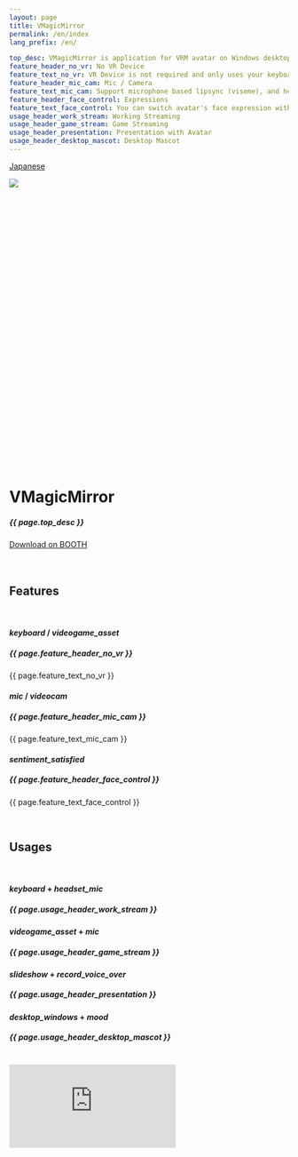 ```yaml
---
layout: page
title: VMagicMirror
permalink: /en/index
lang_prefix: /en/

top_desc: VMagicMirror is application for VRM avatar on Windows desktop, to move your avatar without any special devices.
feature_header_no_vr: No VR Device
feature_text_no_vr: VR Device is not required and only uses your keyboard and mouse. Also support game controller and MIDI controller.
feature_header_mic_cam: Mic / Camera
feature_text_mic_cam: Support microphone based lipsync (viseme), and head tracking by web camera.
feature_header_face_control: Expressions
feature_text_face_control: You can switch avatar's face expression with keyboard, controller, or MIDI controller. Support character-specific blend shape.
usage_header_work_stream: Working Streaming
usage_header_game_stream: Game Streaming
usage_header_presentation: Presentation with Avatar
usage_header_desktop_mascot: Desktop Mascot
---
```


[Japanese](../)

<div class="section">
  <div class="row">
    <div class="carousel carousel-slider center" data-indicators="true" data-namespace="DIVcarouselcarousel-slider1" style="height: 500px;">
      <div class="carousel-item active" href="#one!" style="z-index: 0; opacity: 1; display: block; transform: translateX(0px) translateX(0px) translateX(0px) translateZ(0px);">
        <img src="{{ "/images/home/gallery_01.jpg" | relative_url }}" class="home-gallery">
      </div>
      <div class="carousel-item" href="#two!" style="transform: translateX(0px) translateX(953.906px) translateZ(0px); z-index: -1; opacity: 1; display: block;">
        <img src="{{ "/images/home/gallery_02.jpg" | relative_url }}" class="home-gallery">
      </div>
      <div class="carousel-item" href="#three!" style="transform: translateX(0px) translateX(-1907.81px) translateZ(0px); z-index: -2; opacity: 1; display: block;">
        <img src="{{ "/images/home/gallery_03.jpg" | relative_url }}" class="home-gallery">
      </div>
      <div class="carousel-item" href="#four!" style="transform: translateX(0px) translateX(-953.906px) translateZ(0px); z-index: -1; opacity: 1; display: block;">
        <img src="{{ "/images/home/gallery_04.jpg" | relative_url }}" class="home-gallery">
      </div>
    </div>
  </div>
</div>

<div class="section no-pad-bot">
  <div class="container">
    <br>
    <h1 class="header center grey-text darken-1">VMagicMirror</h1>
    <div class="row center">
      <h5 class="header col s12 light">{{ page.top_desc }}</h5>
    </div>
    <div class="row center">
      <a target="_blank" href="https://baku-dreameater.booth.pm/items/1272298" class="btn-large waves-effect waves-light pink">
        Download on BOOTH
      </a>
    </div>
    <br>
  </div>
</div>

<!-- Features -->
<div class="section no-pad-bot">
  <div class="container">
    <br>
      <h2 class="header center grey-text">Features</h2>
    <br>
  </div>
</div>

<div class="row">
  <div class="col s12 m4">
    <div class="icon-block">
      <h4 class="center blue-text">
        <i class="material-icons">keyboard</i>
        /
        <i class="material-icons">videogame_asset</i>
      </h4>
      <h5 class="center">{{ page.feature_header_no_vr }}</h5>
      <p class="light">{{ page.feature_text_no_vr }}</p>
    </div>
  </div>

  <div class="col s12 m4">
    <div class="icon-block">
      <h4 class="center blue-text">
        <i class="material-icons">mic</i>
        /
        <i class="material-icons">videocam</i>
      </h4>
      <h5 class="center">{{ page.feature_header_mic_cam }}</h5>
      <p class="light">{{ page.feature_text_mic_cam }}</p>
    </div>
  </div>

  <div class="col s12 m4">
    <div class="icon-block">
      <h4 class="center blue-text">
        <i class="material-icons">sentiment_satisfied</i>
      </h4>
      <h5 class="center">{{ page.feature_header_face_control }}</h5>
      <p class="light">{{ page.feature_text_face_control }}</p>
    </div>
  </div>
</div>

<!-- Usage -->
<div class="section no-pad-bot">
  <div class="container">
    <br>
      <h2 class="header center grey-text">Usages</h2>
    <br>
  </div>
</div>

<div class="row">
  <div class="col s6 m3">
    <div class="icon-block">
      <h4 class="center blue-text">
        <i class="material-icons">keyboard</i>
        +
        <i class="material-icons">headset_mic</i>
      </h4>
      <h5 class="center">{{ page.usage_header_work_stream }}</h5>
    </div>
  </div>
  <div class="col s6 m3">
    <div class="icon-block">
      <h4 class="center blue-text">
        <i class="material-icons">videogame_asset</i>
        +
        <i class="material-icons">mic</i>
      </h4>
      <h5 class="center">{{ page.usage_header_game_stream }}</h5>
    </div>
  </div>
  <div class="col s6 m3">
    <div class="icon-block">
      <h4 class="center blue-text">
        <i class="material-icons">slideshow</i>
        +
        <i class="material-icons">record_voice_over</i>
      </h4>
      <h5 class="center">{{ page.usage_header_presentation }}</h5>
    </div>
  </div>
  <div class="col s6 m3">
    <div class="icon-block">
      <h4 class="center blue-text">
        <i class="material-icons">desktop_windows</i>
        +
        <i class="material-icons">mood</i>
      </h4>
      <h5 class="center">{{ page.usage_header_desktop_mascot }}</h5>
    </div>
  </div>
</div>

<div class="section no-pad-bot">
  <div class="container">
    <br>
  </div>
</div>

<iframe class="video-from-youtube center" src="https://www.youtube.com/embed/jhGOnf8HOKk" frameborder="0" allow="accelerometer; autoplay; encrypted-media; gyroscope; picture-in-picture" allowfullscreen></iframe>
